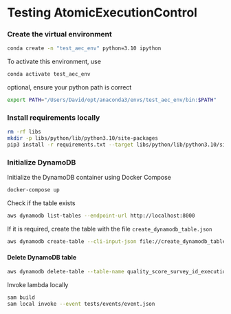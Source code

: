 # Testing AtomicExecutionControl


### Create the virtual environment

```bash
conda create -n "test_aec_env" python=3.10 ipython
```

To activate this environment, use

```bash
conda activate test_aec_env
```

optional, ensure your python path is correct 

```bash
export PATH="/Users/David/opt/anaconda3/envs/test_aec_env/bin:$PATH"
```

### Install requirements locally

```bash
rm -rf libs
mkdir -p libs/python/lib/python3.10/site-packages
pip3 install -r requirements.txt --target libs/python/lib/python3.10/site-packages
```

### Initialize DynamoDB 

Initialize the DynamoDB container using Docker Compose

```bash
docker-compose up
```

Check if the table exists

```bash
aws dynamodb list-tables --endpoint-url http://localhost:8000

```

If it is required, create the table with the file `create_dynamodb_table.json`

```bash
aws dynamodb create-table --cli-input-json file://create_dynamodb_table.json --endpoint-url http://localhost:8000

```

#### Delete DynamoDB table

```bash
aws dynamodb delete-table --table-name quality_score_survey_id_execution --endpoint-url http://localhost:8000
```

Invoke lambda locally
 
```bash
sam build
sam local invoke --event tests/events/event.json
```
